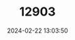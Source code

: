 ---
title: "12903"
category: "Maxomys panglima"
draft: false
date: 2024-02-22 13:03:50
languages:
  English: ["Palawan Spiny Rat", "Palawan Maxomys"]
---